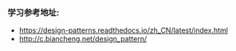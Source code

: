 ### 学习参考地址:

- https://design-patterns.readthedocs.io/zh_CN/latest/index.html
- http://c.biancheng.net/design_pattern/